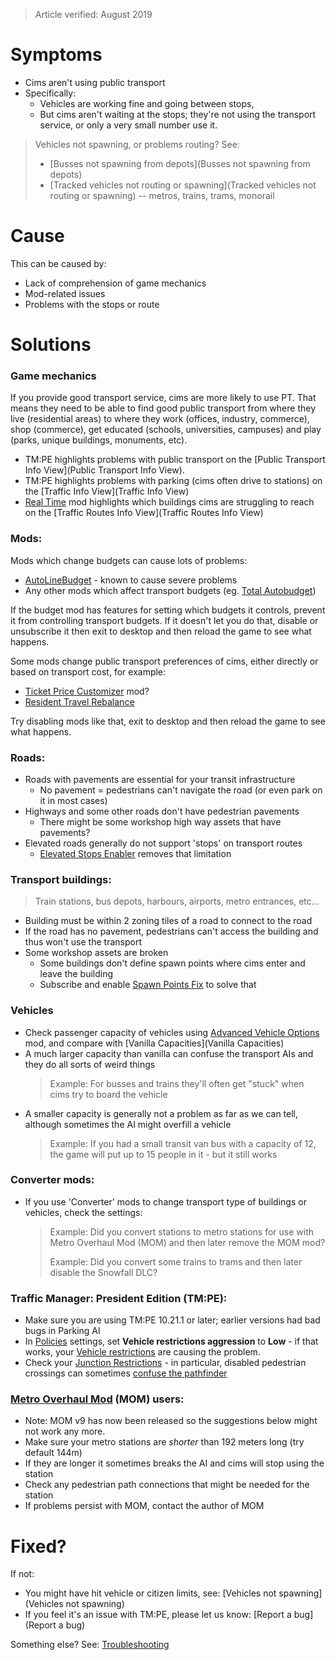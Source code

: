 > Article verified: August 2019

# Symptoms

* Cims aren't using public transport
* Specifically:
    * Vehicles are working fine and going between stops,
    * But cims aren't waiting at the stops; they're not using the transport service, or only a very small number use it.

> Vehicles not spawning, or problems routing? See:
>  
> * [Busses not spawning from depots](Busses not spawning from depots)
> * [Tracked vehicles not routing or spawning](Tracked vehicles not routing or spawning) -- metros, trains, trams, monorail

# Cause

This can be caused by:

* Lack of comprehension of game mechanics
* Mod-related issues
* Problems with the stops or route

# Solutions

### Game mechanics

If you provide good transport service, cims are more likely to use PT. That means they need to be able to find good public transport from where they live (residential areas) to where they work (offices, industry, commerce), shop (commerce), get educated (schools, universities, campuses) and play (parks, unique buildings, monuments, etc).

* TM:PE highlights problems with public transport on the [Public Transport Info View](Public Transport Info View).
* TM:PE highlights problems with parking (cims often drive to stations) on the [Traffic Info View](Traffic Info View)
* [Real Time](https://steamcommunity.com/sharedfiles/filedetails/?id=1420955187) mod highlights which buildings cims are struggling to reach on the [Traffic Routes Info View](Traffic Routes Info View)

### Mods:

Mods which change budgets can cause lots of problems:

* [AutoLineBudget](https://steamcommunity.com/sharedfiles/filedetails/?id=1767246646) - known to cause severe problems
* Any other mods which affect transport budgets (eg. [Total Autobudget](https://steamcommunity.com/sharedfiles/filedetails/?id=1541897355))

If the budget mod has features for setting which budgets it controls, prevent it from controlling transport budgets. If it doesn't let you do that, disable or unsubscribe it then exit to desktop and then reload the game to see what happens.

Some mods change public transport preferences of cims, either directly or based on transport cost, for example:

* [Ticket Price Customizer](https://steamcommunity.com/sharedfiles/filedetails/?id=1393820309) mod?
* [Resident Travel Rebalance](https://steamcommunity.com/sharedfiles/filedetails/?id=541673195)

Try disabling mods like that, exit to desktop and then reload the game to see what happens.

### Roads:

* Roads with pavements are essential for your transit infrastructure
    * No pavement = pedestrians can't navigate the road (or even park on it in most cases)
* Highways and some other roads don't have pedestrian pavements
    * There might be some workshop high way assets that have pavements?
* Elevated roads generally do not support 'stops' on transport routes
    * [Elevated Stops Enabler](https://steamcommunity.com/sharedfiles/filedetails/?id=634913093) removes that limitation

### Transport buildings:

> Train stations, bus depots, harbours, airports, metro entrances, etc...

* Building must be within 2 zoning tiles of a road to connect to the road
* If the road has no pavement, pedestrians can't access the building and thus won't use the transport
* Some workshop assets are broken
    * Some buildings don't define spawn points where cims enter and leave the building
    * Subscribe and enable [Spawn Points Fix](https://steamcommunity.com/sharedfiles/filedetails/?id=820157360) to solve that

### Vehicles

* Check passenger capacity of vehicles using [Advanced Vehicle Options](https://steamcommunity.com/sharedfiles/filedetails/?id=1548831935) mod, and compare with [Vanilla Capacities](Vanilla Capacities)
* A much larger capacity than vanilla can confuse the transport AIs and they do all sorts of weird things
    > Example: For busses and trains they'll often get "stuck" when cims try to board the vehicle
* A smaller capacity is generally not a problem as far as we can tell, although sometimes the AI might overfill a vehicle
    > Example: If you had a small transit van bus with a capacity of 12, the game will put up to 15 people in it - but it still works

### Converter mods:

* If you use 'Converter' mods to change transport type of buildings or vehicles, check the settings:
    > Example: Did you convert stations to metro stations for use with Metro Overhaul Mod (MOM) and then later remove the MOM mod?
    >  
    > Example: Did you convert some trains to trams and then later disable the Snowfall DLC?

### Traffic Manager: President Edition (TM:PE):

* Make sure you are using TM:PE 10.21.1 or later; earlier versions had bad bugs in Parking AI
* In [Policies](Policies.md) settings, set **Vehicle restrictions aggression** to **Low** - if that works, your [Vehicle restrictions](Vehicle-Restrictions.md) are causing the problem.
* Check your [Junction Restrictions](Junction-Restrictions.md) - in particular, disabled pedestrian crossings can sometimes [confuse the pathfinder](https://github.com/VictorPhilipp/Cities-Skylines-Traffic-Manager-President-Edition/issues/168)

### [Metro Overhaul Mod](https://steamcommunity.com/sharedfiles/filedetails/?id=816260433) (MOM) users:

* Note: MOM v9 has now been released so the suggestions below might not work any more.
* Make sure your metro stations are _shorter_ than 192 meters long (try default 144m)
* If they are longer it sometimes breaks the AI and cims will stop using the station
* Check any pedestrian path connections that might be needed for the station
* If problems persist with MOM, contact the author of MOM

# Fixed?

If not:

* You might have hit vehicle or citizen limits, see: [Vehicles not spawning](Vehicles not spawning)
* If you feel it's an issue with TM:PE, please let us know: [Report a bug](Report a bug)

Something else? See: [Troubleshooting](Troubleshooting)